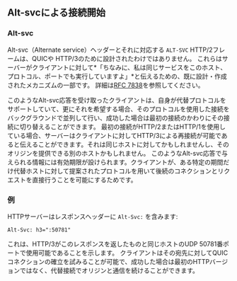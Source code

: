 ## Alt-svcによる接続開始

### Alt-svc

Alt-svc（Alternate service）ヘッダーとそれに対応する `ALT-SVC` HTTP/2フレームは、QUICや HTTP/3のために設計されたわけではありません。
これらはサーバーがクライアントに対して*「ちなみに、私は同じサービスをこのホスト、プロトコル、ポートでも実行していますよ」*と伝えるための、既に設計・作成されたメカニズムの一部です。
詳細は[RFC 7838](https://tools.ietf.org/html/rfc7838)を参照してください。

このようなAlt-svc応答を受け取ったクライアントは、自身が代替プロトコルをサポートしていて、更にそれを希望する場合、そのプロトコルを使用した接続をバックグラウンドで並列して行い、成功した場合は最初の接続のかわりにその接続に切り替えることができます。
最初の接続がHTTP/2またはHTTP/1を使用している場合、サーバーはクライアントに対してHTTP/3による再接続が可能であると伝えることができます。それは同じホストに対してかもしれませんし、そのオリジンを提供できる別のホストかもしれません。
このようなAlt-svc応答で与えられる情報には有効期限が設けられます。クライアントが、ある特定の期間だけ代替ホストに対して提案されたプロトコルを用いて後続のコネクションとリクエストを直接行うことを可能にするためです。

### 例

HTTPサーバーはレスポンスヘッダーに `Alt-Svc:` を含みます:

    Alt-Svc: h3=":50781"

これは、HTTP/3がこのレスポンスを返したものと同じホストのUDP 50781番ポートで使用可能であることを示します。
クライアントはその宛先に対してQUICコネクションの確立を試みることが可能で、成功した場合は最初のHTTPバージョンではなく、代替接続でオリジンと通信を続けることができます。
